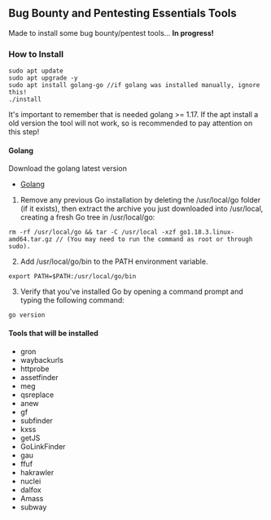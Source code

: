## Bug Bounty and Pentesting Essentials Tools

Made to install some bug bounty/pentest tools... **In progress!**


### How to Install
```
sudo apt update
sudo apt upgrade -y
sudo apt install golang-go //if golang was installed manually, ignore this!
./install
```
It's important to remember that is needed golang >= 1.17. If the apt install a old version the tool will not work, so is recommended to pay attention on this step!

#### Golang
Download the golang latest version
- [Golang](https://go.dev/doc/install)

1. Remove any previous Go installation by deleting the /usr/local/go folder (if it exists), then extract the archive you just downloaded into /usr/local, creating a fresh Go tree in /usr/local/go: 
```
rm -rf /usr/local/go && tar -C /usr/local -xzf go1.18.3.linux-amd64.tar.gz // (You may need to run the command as root or through sudo).
```
2. Add /usr/local/go/bin to the PATH environment variable. 
```
export PATH=$PATH:/usr/local/go/bin
```
3. Verify that you've installed Go by opening a command prompt and typing the following command: 
```
go version
```
#### Tools that will be installed

- gron
- waybackurls
- httprobe
- assetfinder
- meg
- qsreplace
- anew
- gf
- subfinder
- kxss
- getJS
- GoLinkFinder
- gau
- ffuf
- hakrawler
- nuclei
- dalfox
- Amass
- subway
